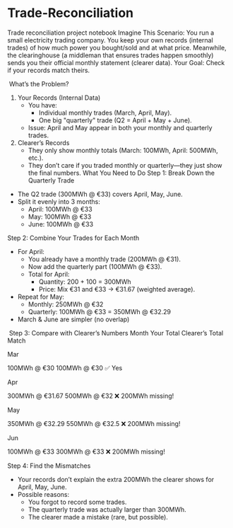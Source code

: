 # Trade-Reconciliation
Trade reconciliation project notebook
Imagine This Scenario:
You run a small electricity trading company. You keep your own records (internal trades) of how much power you bought/sold and at what price. Meanwhile, the clearinghouse (a middleman that ensures trades happen smoothly) sends you their official monthly statement (clearer data).
Your Goal: Check if your records match theirs.

 What’s the Problem?
1. Your Records (Internal Data)
    * You have:
        * Individual monthly trades (March, April, May).
        * One big "quarterly" trade (Q2 = April + May + June).
    * Issue: April and May appear in both your monthly and quarterly trades.
2. Clearer’s Records
    * They only show monthly totals (March: 100MWh, April: 500MWh, etc.).
    * They don’t care if you traded monthly or quarterly—they just show the final numbers.
What You Need to Do
Step 1: Break Down the Quarterly Trade
* The Q2 trade (300MWh @ €33) covers April, May, June.
* Split it evenly into 3 months:
    * April: 100MWh @ €33
    * May: 100MWh @ €33
    * June: 100MWh @ €33
      
Step 2: Combine Your Trades for Each Month
* For April:
    * You already have a monthly trade (200MWh @ €31).
    * Now add the quarterly part (100MWh @ €33).
    * Total for April:
        * Quantity: 200 + 100 = 300MWh
        * Price: Mix €31 and €33 → €31.67 (weighted average).
* Repeat for May:
    * Monthly: 250MWh @ €32
    * Quarterly: 100MWh @ €33 = 350MWh @ €32.29
* March & June are simpler (no overlap)
  
 Step 3: Compare with Clearer’s Numbers
Month	Your Total	Clearer’s Total	Match

Mar	

100MWh @ €30	100MWh @ €30     	✅ Yes

Apr

300MWh @ €31.67	500MWh @ €32       	❌ 200MWh missing!

May	

350MWh @ €32.29	550MWh @ €32.5     	❌ 200MWh missing!

Jun	

100MWh @ €33	300MWh @ €33	     ❌ 200MWh missing!

Step 4: Find the Mismatches
* Your records don’t explain the extra 200MWh the clearer shows for April, May, June.
* Possible reasons:
    * You forgot to record some trades.
    * The quarterly trade was actually larger than 300MWh.
    * The clearer made a mistake (rare, but possible).
